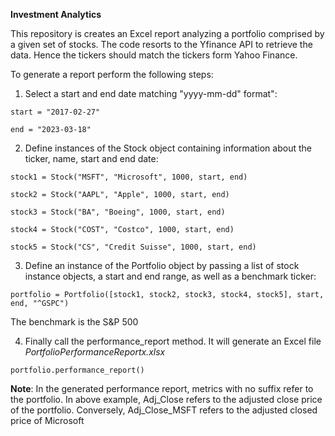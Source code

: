 **Investment Analytics**


This repository is creates an Excel report analyzing a portfolio comprised by a given set of stocks.
The code resorts to the Yfinance API to retrieve the data. Hence the tickers should match the tickers form Yahoo Finance.

To generate a report perform the following steps:

1) Select a start and end date matching "yyyy-mm-dd" format":

`start = "2017-02-27" `

`end = "2023-03-18"`

2) Define instances of the Stock object containing information about the ticker, name, start and end date:

`stock1 = Stock("MSFT", "Microsoft", 1000, start, end)`

`stock2 = Stock("AAPL", "Apple", 1000, start, end)`

`stock3 = Stock("BA", "Boeing", 1000, start, end)`

`stock4 = Stock("COST", "Costco", 1000, start, end)`

`stock5 = Stock("CS", "Credit Suisse", 1000, start, end)`

3) Define an instance of the Portfolio object by passing a list of stock instance objects, a start and end range, as well as a benchmark ticker:

`portfolio = Portfolio([stock1, stock2, stock3, stock4, stock5], start, end, "^GSPC")`

The benchmark is the S&P 500

4) Finally call the performance_report method. It will generate an Excel file _PortfolioPerformanceReportx.xlsx_

`portfolio.performance_report()`

**Note**: In the generated performance report, metrics with no suffix refer to the portfolio. In above example, Adj_Close refers to the adjusted close price of the portfolio. Conversely, Adj_Close_MSFT refers to the adjusted closed price of Microsoft